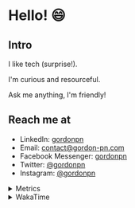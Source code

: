 # Hello! 😄

## Intro

I like tech (surprise!).

I'm curious and resourceful.

Ask me anything, I'm friendly!

## Reach me at

- LinkedIn: [gordonpn](https://www.linkedin.com/in/gordonpn/)
- Email: [contact@gordon-pn.com](mailto:contact@gordon-pn.com)
- Facebook Messenger: [gordonpn](https://www.messenger.com/t/Gordonpn)
- Twitter: [@gordonpn](https://twitter.com/Gordonpn)
- Instagram: [@gordonpn](https://www.instagram.com/gordonpn/)

<details>
  <summary>Metrics</summary>

  <img align="center" src="https://github.com/gordonpn/gordonpn/blob/master/github-metrics.svg" alt="GitHub Metrics">

</details>

<details>
  <summary>WakaTime</summary>

  <!--START_SECTION:waka-->
📊 **This Week I Spent My Time On** 

```text
💬 Programming Languages: 
Java                     2 hrs 33 mins       █████████████████░░░░░░░░   66.12 % 
JSON                     39 mins             ████░░░░░░░░░░░░░░░░░░░░░   16.86 % 
Text                     15 mins             ██░░░░░░░░░░░░░░░░░░░░░░░   06.49 % 
Brazil Dependency Config 8 mins              █░░░░░░░░░░░░░░░░░░░░░░░░   03.83 % 
TypeScript               6 mins              █░░░░░░░░░░░░░░░░░░░░░░░░   02.98 % 

🔥 Editors: 
Intellijidea             3 hrs 13 mins       █████████████████████░░░░   83.15 % 
VS Code                  39 mins             ████░░░░░░░░░░░░░░░░░░░░░   16.85 % 
```


 Last Updated on 29/04/2024 10:20:01 UTC
<!--END_SECTION:waka-->
</details>
